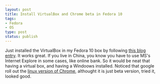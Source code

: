```yaml
--- 
layout: post
title: Install VirtualBox and Chrome beta in Fedora 10
tags: 
- Fedora
- OS
type: post
status: publish
---
```

Just installed the VirtualBox in my Fedora 10 box by following [this blog entry](http://randell.ph/geeky/2009/03/27/install-windows-xp-sp2-via-sun-virtualbox-in-fedora-10/). It works great. If you live in China, you know you have to use MS's Internet Explore in some cases, like online bank. So it would be neat that having a virtual box, and having a Windoows installed.  Noticed that google roll out the [linux version of Chrome](http://www.google.com/chrome), althought it is just beta version, tried it, looked good.
